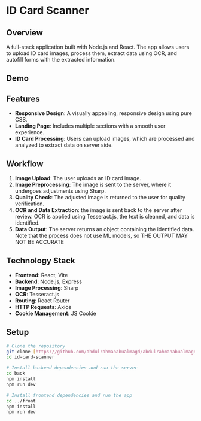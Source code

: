 # ID Card Scanner

## Overview

A full-stack application built with Node.js and React. The app allows users to upload ID card images, process them, extract data using OCR, and autofill forms with the extracted information.

## Demo


## Features

- **Responsive Design**: A visually appealing, responsive design using pure CSS.
- **Landing Page**: Includes multiple sections with a smooth user experience.
- **ID Card Processing**: Users can upload images, which are processed and analyzed to extract data on server side.

## Workflow

1. **Image Upload**: The user uploads an ID card image.
2. **Image Preprocessing**: The image is sent to the server, where it undergoes adjustments using Sharp.
3. **Quality Check**: The adjusted image is returned to the user for quality verification.
4. **OCR and Data Extraction**: the image is sent back to the server after review. OCR is applied using Tesseract.js, the text is cleaned, and data is identified.
5. **Data Output**: The server returns an object containing the identified data. Note that the process does not use ML models, so THE OUTPUT MAY NOT BE ACCURATE

## Technology Stack

- **Frontend**: React, Vite
- **Backend**: Node.js, Express
- **Image Processing**: Sharp
- **OCR**: Tesseract.js
- **Routing**: React Router
- **HTTP Requests**: Axios
- **Cookie Management**: JS Cookie

## Setup

```bash
# Clone the repository
git clone [https://github.com/abdulrahmanabualmagd/abdulrahmanabualmagd-assignment]
cd id-card-scanner

# Install backend dependencies and run the server
cd back
npm install
npm run dev

# Install frontend dependencies and run the app
cd ../front
npm install
npm run dev
